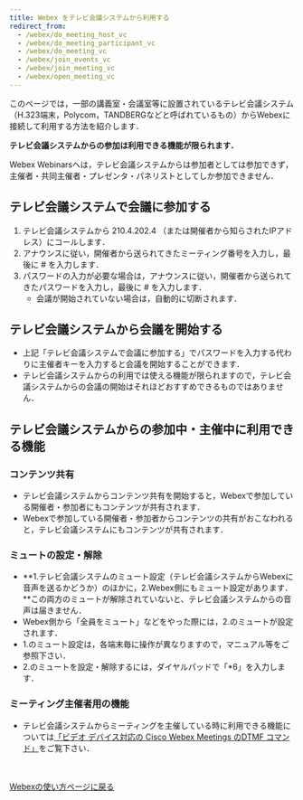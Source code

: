 ```yaml
---
title: Webex をテレビ会議システムから利用する
redirect_from:
  - /webex/do_meeting_host_vc
  - /webex/do_meeting_participant_vc
  - /webex/do_meeting_vc
  - /webex/join_events_vc
  - /webex/join_meeting_vc
  - /webex/open_meeting_vc
---
```


このページでは，一部の講義室・会議室等に設置されているテレビ会議システム（H.323端末，Polycom，TANDBERGなどと呼ばれているもの）からWebexに接続して利用する方法を紹介します．

**テレビ会議システムからの参加は利用できる機能が限られます．**

Webex Webinarsへは，テレビ会議システムからは参加者としては参加できず，主催者・共同主催者・プレゼンタ・パネリストとしてしか参加できません．

## テレビ会議システムで会議に参加する

1. テレビ会議システムから 210.4.202.4 （または開催者から知らされたIPアドレス）にコールします．
1. アナウンスに従い，開催者から送られてきたミーティング番号を入力し，最後に # を入力します．
1. パスワードの入力が必要な場合は，アナウンスに従い，開催者から送られてきたパスワードを入力し，最後に # を入力します．
    * 会議が開始されていない場合は，自動的に切断されます．


## テレビ会議システムから会議を開始する

* 上記「テレビ会議システムで会議に参加する」でパスワードを入力する代わりに主催者キーを入力すると会議を開始することができます．
* テレビ会議システムからの利用では使える機能が限られますので，テレビ会議システムからの会議の開始はそれほどおすすめできるものではありません．


## テレビ会議システムからの参加中・主催中に利用できる機能

### コンテンツ共有

* テレビ会議システムからコンテンツ共有を開始すると，Webexで参加している開催者・参加者にもコンテンツが共有されます．
* Webexで参加している開催者・参加者からコンテンツの共有がおこなわれると，テレビ会議システムにもコンテンツが共有されます．

### ミュートの設定・解除

* **1.テレビ会議システムのミュート設定（テレビ会議システムからWebexに音声を送るかどうか）のほかに，2.Webex側にもミュート設定があります．**この両方のミュートが解除されていないと、テレビ会議システムからの音声は届きません．
* Webex側から「全員をミュート」などをやった際には，2.のミュートが設定されます．
* 1.のミュート設定は，各端末毎に操作が異なりますので，マニュアル等をご参照下さい．
* 2.のミュートを設定・解除するには，ダイヤルパッドで「*6」を入力します．

### ミーティング主催者用の機能

* テレビ会議システムからミーティングを主催している時に利用できる機能については[「ビデオ デバイス対応の Cisco Webex Meetings のDTMF コマンド」](https://help.webex.com/ja-jp/article/nli1uz4/)をご覧下さい．




<br>
<br>
<a href="index" target="_blank">Webexの使い方ページに戻る</a>

